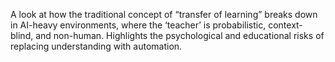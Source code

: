 A look at how the traditional concept of “transfer of learning” breaks down in AI-heavy environments, where the ‘teacher’ is probabilistic, context-blind, and non-human. Highlights the psychological and educational risks of replacing understanding with automation.
